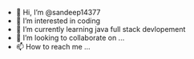 - 👋 Hi, I’m @sandeep14377
- 👀 I’m interested in coding
- 🌱 I’m currently learning java full stack devlopement
- 💞️ I’m looking to collaborate on ...
- 📫 How to reach me ...

<!---
sandeep14377/sandeep14377 is a ✨ special ✨ repository because its `README.md` (this file) appears on your GitHub profile.
You can click the Preview link to take a look at your changes.
--->
